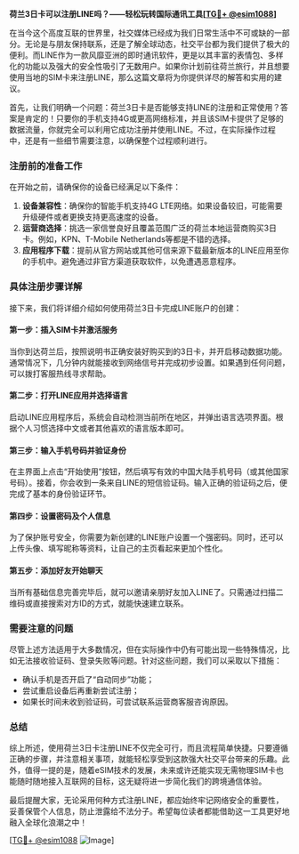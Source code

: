 **荷兰3日卡可以注册LINE吗？——轻松玩转国际通讯工具[[TG💪+ @esim1088](https://t.me/s/esim1088)]**

在当今这个高度互联的世界里，社交媒体已经成为我们日常生活中不可或缺的一部分。无论是与朋友保持联系，还是了解全球动态，社交平台都为我们提供了极大的便利。而LINE作为一款风靡亚洲的即时通讯软件，更是以其丰富的表情包、多样化的功能以及强大的安全性吸引了无数用户。如果你计划前往荷兰旅行，并且想要使用当地的SIM卡来注册LINE，那么这篇文章将为你提供详尽的解答和实用的建议。

首先，让我们明确一个问题：荷兰3日卡是否能够支持LINE的注册和正常使用？答案是肯定的！只要你的手机支持4G或更高网络标准，并且该SIM卡提供了足够的数据流量，你就完全可以利用它成功注册并使用LINE。不过，在实际操作过程中，还是有一些细节需要注意，以确保整个过程顺利进行。

### 注册前的准备工作

在开始之前，请确保你的设备已经满足以下条件：
1. **设备兼容性**：确保你的智能手机支持4G LTE网络。如果设备较旧，可能需要升级硬件或者更换支持更高速度的设备。
2. **运营商选择**：挑选一家信誉良好且覆盖范围广泛的荷兰本地运营商购买3日卡。例如，KPN、T-Mobile Netherlands等都是不错的选择。
3. **应用程序下载**：提前从官方网站或其他可信来源下载最新版本的LINE应用至你的手机中。避免通过非官方渠道获取软件，以免遭遇恶意程序。

### 具体注册步骤详解

接下来，我们将详细介绍如何使用荷兰3日卡完成LINE账户的创建：

#### 第一步：插入SIM卡并激活服务
当你到达荷兰后，按照说明书正确安装好购买到的3日卡，并开启移动数据功能。通常情况下，几分钟内就能接收到网络信号并完成初步设置。如果遇到任何问题，可以拨打客服热线寻求帮助。

#### 第二步：打开LINE应用并选择语言
启动LINE应用程序后，系统会自动检测当前所在地区，并弹出语言选项界面。根据个人习惯选择中文或者其他喜欢的语言版本即可。

#### 第三步：输入手机号码并验证身份
在主界面上点击“开始使用”按钮，然后填写有效的中国大陆手机号码（或其他国家号码）。接着，你会收到一条来自LINE的短信验证码。输入正确的验证码之后，便完成了基本的身份验证环节。

#### 第四步：设置密码及个人信息
为了保护账号安全，你需要为新创建的LINE账户设置一个强密码。同时，还可以上传头像、填写昵称等资料，让自己的主页看起来更加个性化。

#### 第五步：添加好友开始聊天
当所有基础信息完善完毕后，就可以邀请亲朋好友加入LINE了。只需通过扫描二维码或直接搜索对方ID的方式，就能快速建立联系。

### 需要注意的问题

尽管上述方法适用于大多数情况，但在实际操作中仍有可能出现一些特殊情况，比如无法接收验证码、登录失败等问题。针对这些问题，我们可以采取以下措施：
- 确认手机是否开启了“自动同步”功能；
- 尝试重启设备后再重新尝试注册；
- 如果长时间未收到验证码，可尝试联系运营商客服咨询原因。

### 总结

综上所述，使用荷兰3日卡注册LINE不仅完全可行，而且流程简单快捷。只要遵循正确的步骤，并注意相关事项，就能轻松享受到这款强大社交平台带来的乐趣。此外，值得一提的是，随着eSIM技术的发展，未来或许还能实现无需物理SIM卡也能随时随地接入互联网的目标，这无疑将进一步简化我们的跨境通信体验。

最后提醒大家，无论采用何种方式注册LINE，都应始终牢记网络安全的重要性，妥善保管个人信息，防止泄露给不法分子。希望每位读者都能借助这一工具更好地融入全球化浪潮之中！

[[TG💪+ @esim1088](https://t.me/s/esim1088) ![Image](https://i.postimg.cc/4NQfJmqS/Snipaste-2025-05-13-00-14-12.png)]